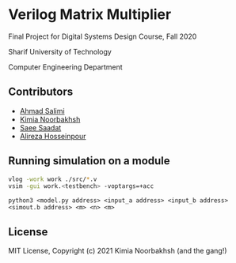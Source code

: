 # Verilog Matrix Multiplier
Final Project for Digital Systems Design Course, Fall 2020

Sharif University of Technology

Computer Engineering Department

## Contributors

-  [Ahmad Salimi](https://github.com/ahmadsalimi)
-  [Kimia Noorbakhsh](https://github.com/kimianoorbakhsh)
-  [Saee Saadat](https://github.com/SaeeSaadat)
-  [Alireza Hosseinpour](https://github.com/doctorhoseinpour)

## Running simulation on a module

```Bash
vlog -work work ./src/*.v
vsim -gui work.<testbench> -voptargs=+acc
```
``` Check the output with Golden Model in python:
python3 <model.py address> <input_a address> <input_b address> <simout.b address> <m> <n> <m>
```
## License

MIT License, Copyright (c) 2021 Kimia Noorbakhsh (and the gang!)
